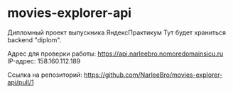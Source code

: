 # movies-explorer-api

Дипломный проект выпускника ЯндексПрактикум 
Тут будет храниться backend "diplom".

Адрес для проверки работы: https://api.narleebro.nomoredomainsicu.ru
IP-адрес: 158.160.112.189

Ссылка на репозиторий: https://github.com/NarleeBro/movies-explorer-api/pull/1
